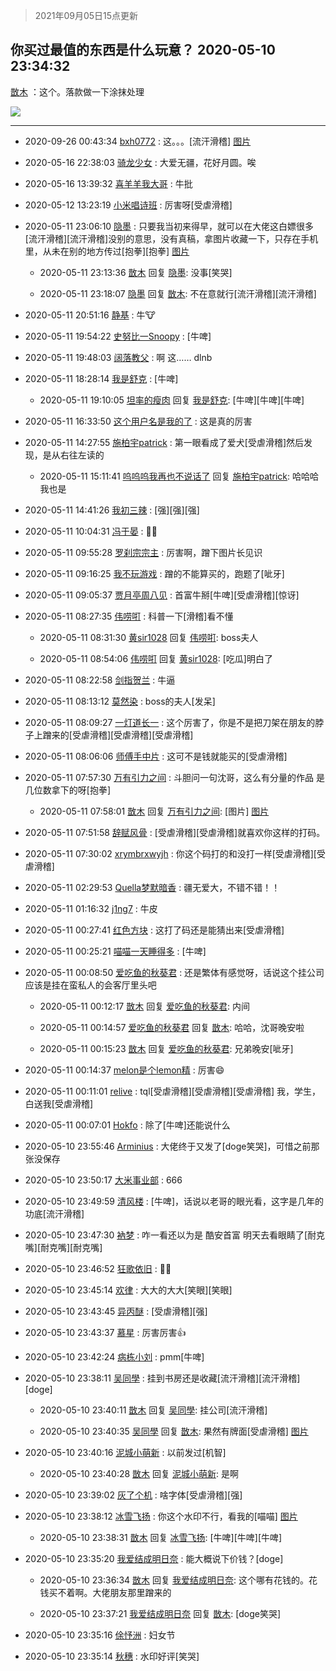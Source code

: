 > 2021年09月05日15点更新
<link rel="stylesheet" href="https://cdn.jsdelivr.net/gh/taotie6/sampleJSON@main/css/photo_show.css">


 ## 你买过最值的东西是什么玩意？ 2020-05-10 23:34:32

 [㪚木](https://www.coolapk.com/feed/18749489?shareKey=OTk4MzY0M2Q2MTRlNjEzMTc1NGU~) ：这个。落款做一下涂抹处理 

<div class="album">
<img class="img-item" src="http://image.coolapk.com/feed/2020/0510/23/1081091_5db8c0ab_4871_4674@2160x996.jpeg" />
</div>

 ------- 

- 2020-09-26 00:43:34 [bxh0772](uid=2553166) : 这。。。[流汗滑稽] [图片](http://image.coolapk.com/feed/2020/0926/00/2553166_54ebf00a_2213_2948@690x388.jpeg)

- 2020-05-16 22:38:03 [骑龙少女](uid=2934362) : 大爱无疆，花好月圆。唉 

- 2020-05-16 13:39:32 [喜羊羊我大哥](uid=1474279) : 牛批 

- 2020-05-12 13:23:19 [小米唱诗班](uid=2921847) : 厉害呀[受虐滑稽] 

- 2020-05-11 23:06:10 [隐墨](uid=683778) : 只要我当初来得早，就可以在大佬这白嫖很多[流汗滑稽][流汗滑稽]没别的意思，没有真稿，拿图片收藏一下，只存在手机里，从未在别的地方传过[抱拳][抱拳] [图片](http://image.coolapk.com/feed/2020/0511/23/683778_c9a0ac53_9570_0311@3648x1680.jpeg)

    - 2020-05-11 23:13:36 [㪚木](uid=1081091) 回复 [隐墨](uid=683778): 没事[笑哭] 

    - 2020-05-11 23:18:07 [隐墨](uid=683778) 回复 [㪚木](uid=1081091): 不在意就行[流汗滑稽][流汗滑稽] 

- 2020-05-11 20:51:16 [静基](uid=1353091) : 牛🐮 

- 2020-05-11 19:54:22 [史努比一Snoopy](uid=1091742) : [牛啤] 

- 2020-05-11 19:48:03 [阔落教父](uid=1352852) : 啊   这……  dlnb 

- 2020-05-11 18:28:14 [我是舒克](uid=2558200) : [牛啤] 

    - 2020-05-11 19:10:05 [坦率的瘦肉](uid=3177564) 回复 [我是舒克](uid=2558200): [牛啤][牛啤][牛啤] 

- 2020-05-11 16:33:50 [这个用户名是我的了](uid=1090232) : 这是真的厉害 

- 2020-05-11 14:27:55 [施柏宇patrick](uid=470998) : 第一眼看成了爱犬[受虐滑稽]然后发现，是从右往左读的 

    - 2020-05-11 15:11:41 [呜呜呜我再也不说话了](uid=897110) 回复 [施柏宇patrick](uid=470998): 哈哈哈我也是 

- 2020-05-11 14:41:26 [我初三辣](uid=2088136) : [强][强][强] 

- 2020-05-11 10:04:31 [冯于晏](uid=2980763) : 🐂🍺 

- 2020-05-11 09:55:28 [罗刹宗宗主](uid=1080167) : 厉害啊，蹭下图片长见识 

- 2020-05-11 09:16:25 [我不玩游戏](uid=3058829) : 蹭的不能算买的，跑题了[呲牙] 

- 2020-05-11 09:05:37 [贾月亭周八见](uid=1584479) : 首富牛掰[牛啤][受虐滑稽][惊讶] 

- 2020-05-11 08:27:35 [伟唠咑](uid=488448) : 科普一下[滑稽]看不懂 

    - 2020-05-11 08:31:30 [黄sir1028](uid=905870) 回复 [伟唠咑](uid=488448): boss夫人 

    - 2020-05-11 08:54:06 [伟唠咑](uid=488448) 回复 [黄sir1028](uid=905870): [吃瓜]明白了 

- 2020-05-11 08:22:58 [剑指贺兰](uid=1109203) : 牛逼 

- 2020-05-11 08:13:12 [莫然染](uid=704691) : boss的夫人[发呆] 

- 2020-05-11 08:09:27 [一灯道长一](uid=2901910) : 这个厉害了，你是不是把刀架在朋友的脖子上蹭来的[受虐滑稽][受虐滑稽][受虐滑稽] 

- 2020-05-11 08:06:06 [师傅手中片](uid=1467971) : 这可不是钱就能买的[受虐滑稽] 

- 2020-05-11 07:57:30 [万有引力之间](uid=791651) : 斗胆问一句沈哥，这么有分量的作品 是几位数拿下的呀[抱拳] 

    - 2020-05-11 07:58:01 [㪚木](uid=1081091) 回复 [万有引力之间](uid=791651): [图片] [图片](http://image.coolapk.com/feed/2020/0511/07/1081091_63451aa3_5080_4366@1080x403.png)

- 2020-05-11 07:51:58 [辞赋风骨](uid=875865) : [受虐滑稽][受虐滑稽]就喜欢你这样的打码。 

- 2020-05-11 07:30:02 [xrymbrxwyjh](uid=1710564) : 你这个码打的和没打一样[受虐滑稽][受虐滑稽] 

- 2020-05-11 02:29:53 [Quella梦默暗香](uid=575228) : 疆无爱大，不错不错！！ 

- 2020-05-11 01:16:32 [j1ng7](uid=965739) : 牛皮 

- 2020-05-11 00:27:41 [红色方块](uid=825268) : 这打了码还是能猜出来[受虐滑稽] 

- 2020-05-11 00:25:21 [喵喵一天睡得多](uid=1270287) : [牛啤] 

- 2020-05-11 00:08:50 [爱吃鱼的秋葵君](uid=1197189) : 还是繁体有感觉呀，话说这个挂公司应该是挂在蛮私人的会客厅里头吧 

    - 2020-05-11 00:12:17 [㪚木](uid=1081091) 回复 [爱吃鱼的秋葵君](uid=1197189): 内间 

    - 2020-05-11 00:14:57 [爱吃鱼的秋葵君](uid=1197189) 回复 [㪚木](uid=1081091): 哈哈，沈哥晚安啦 

    - 2020-05-11 00:15:23 [㪚木](uid=1081091) 回复 [爱吃鱼的秋葵君](uid=1197189): 兄弟晚安[呲牙] 

- 2020-05-11 00:14:37 [melon是个lemon精](uid=2080744) : 厉害😄 

- 2020-05-11 00:11:01 [relive](uid=1401589) : tql[受虐滑稽][受虐滑稽][受虐滑稽]
我，学生，白送我[受虐滑稽] 

- 2020-05-11 00:07:01 [Hokfo](uid=2006127) : 除了[牛啤]还能说什么 

- 2020-05-10 23:55:46 [Arminius](uid=1185530) : 大佬终于又发了[doge笑哭]，可惜之前那张没保存 

- 2020-05-10 23:50:17 [大米事业部](uid=291940) : 666 

- 2020-05-10 23:49:59 [清风楼](uid=865339) : [牛啤]，话说以老哥的眼光看，这字是几年的功底[流汗滑稽] 

- 2020-05-10 23:47:30 [衲梦](uid=2477427) : 咋一看还以为是   酷安首富   明天去看眼睛了[耐克嘴][耐克嘴][耐克嘴] 

- 2020-05-10 23:46:52 [狂歌依旧](uid=1534940) : 🐂🍺 

- 2020-05-10 23:45:14 [欢律](uid=918479) : 大大的大大[笑眼][笑眼] 

- 2020-05-10 23:43:45 [异丙醚](uid=770992) : [受虐滑稽][强] 

- 2020-05-10 23:43:37 [慕星](uid=2139461) : 厉害厉害👍 

- 2020-05-10 23:42:24 [病栋小刘](uid=1558516) : pmm[牛啤] 

- 2020-05-10 23:38:11 [吴同學](uid=1320218) : 挂到书房还是收藏[流汗滑稽][流汗滑稽][doge] 

    - 2020-05-10 23:40:11 [㪚木](uid=1081091) 回复 [吴同學](uid=1320218): 挂公司[流汗滑稽] 

    - 2020-05-10 23:40:35 [吴同學](uid=1320218) 回复 [㪚木](uid=1081091): 果然有牌面[受虐滑稽] [图片](http://image.coolapk.com/feed/2020/0510/23/1320218_1fc3191d_4945_708@2560x2560.jpeg)

- 2020-05-10 23:40:16 [泥城小萌新](uid=2856292) : 以前发过[机智] 

    - 2020-05-10 23:40:28 [㪚木](uid=1081091) 回复 [泥城小萌新](uid=2856292): 是啊 

- 2020-05-10 23:39:02 [灰了个机](uid=912258) : 啥字体[受虐滑稽][强] 

- 2020-05-10 23:38:12 [冰雪飞扬](uid=2377629) : 你这个水印不行，看我的[喵喵] [图片](http://image.coolapk.com/feed/2020/0508/23/2377629_1a91db7a_1883_4401@711x1250.png)

    - 2020-05-10 23:38:31 [㪚木](uid=1081091) 回复 [冰雪飞扬](uid=2377629): [牛啤][牛啤][牛啤] 

- 2020-05-10 23:35:20 [我爱结成明日奈](uid=1772977) : 能大概说下价钱？[doge] 

    - 2020-05-10 23:36:34 [㪚木](uid=1081091) 回复 [我爱结成明日奈](uid=1772977): 这个哪有花钱的。花钱买不着啊。大佬朋友那里蹭来的 

    - 2020-05-10 23:37:21 [我爱结成明日奈](uid=1772977) 回复 [㪚木](uid=1081091): [doge笑哭] 

- 2020-05-10 23:35:16 [俆忬洲](uid=893566) : 妇女节 

- 2020-05-10 23:35:14 [秋穗](uid=3560120) : 水印好评[笑哭] 

